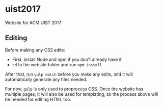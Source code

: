 # uist2017
Website for ACM UIST 2017

## Editing

Before making any CSS edits:

- First, install Node and npm if you don't already have it
- `cd` to the website folder and run `npm install`

After that, run `gulp watch` before you make any edits, and it will automatically generate any files needed.

For now, `gulp` is only used to preprocess CSS.
Once the website has multiple pages, it will also be used for templating, so the process above will be needed for editing HTML too.

